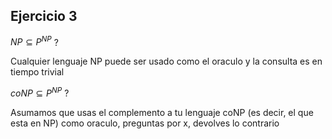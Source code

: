 ## Ejercicio 3

$NP \subseteq P^{NP}$ ?

Cualquier lenguaje NP puede ser usado como el oraculo y la consulta es en tiempo trivial

$coNP \subseteq P^{NP}$ ?

Asumamos que usas el complemento a tu lenguaje coNP (es decir, el que esta en NP) como oraculo, preguntas por x, devolves lo contrario